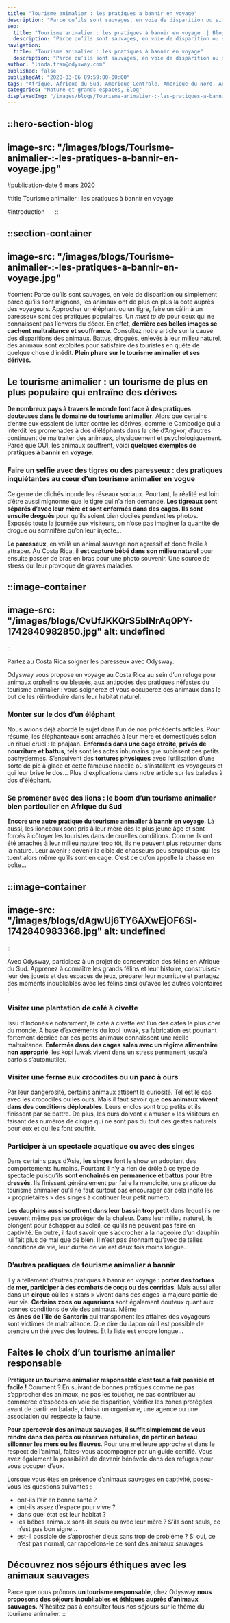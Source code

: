 ```yaml
---
title: "Tourisme animalier : les pratiques à bannir en voyage"
description: "Parce qu’ils sont sauvages, en voie de disparition ou simplement parce qu’ils sont mignons, les animaux ont de plus en plus la cote auprès des voyageurs. Approcher un éléphant ou un tigre, faire un câlin à un paresseux sont des pratiques populaires. Un must to do pour ceux qui ne ..."
seo:
  title: "Tourisme animalier : les pratiques à bannir en voyage  | Blog Odysway"
  description: "Parce qu’ils sont sauvages, en voie de disparition ou simplement parce qu’ils sont mignons, les animaux ont de plus en plus la cote auprès des voyageurs. Mais derrière ces belles images se cachent maltraitance et souffrance. Battus, drogués, enlevés à leur milieu naturel, des animaux sont exploités pour satisfaire des touristes. Plein phare sur le tourisme animalier et ses dérives."
navigation:
  title: "Tourisme animalier : les pratiques à bannir en voyage"
  description: "Parce qu’ils sont sauvages, en voie de disparition ou simplement parce qu’ils sont mignons, les animaux ont de plus en plus la cote auprès des voyageurs. Approcher un éléphant ou un tigre, faire un câlin à un paresseux sont des pratiques populaires. Un must to do pour ceux qui ne ..."
author: "linda.tran@odysway.com"
published: false
publishedAt: "2020-03-06 09:59:00+00:00"
tags: "Afrique, Afrique du Sud, Amerique Centrale, Amerique du Nord, Animaux, Asie, Costa Rica, Etats Unis, Europe, Famille, France, Sri Lanka"
categories: "Nature et grands espaces, Blog"
displayedImg: "/images/blogs/Tourisme-animalier-:-les-pratiques-a-bannir-en-voyage.jpg"
---
```


::hero-section-blog
---
image-src: "/images/blogs/Tourisme-animalier-:-les-pratiques-a-bannir-en-voyage.jpg"
---
#publication-date
6 mars 2020

#title
Tourisme animalier : les pratiques à bannir en voyage

#introduction
    
::

::section-container
---
image-src: "/images/blogs/Tourisme-animalier-:-les-pratiques-a-bannir-en-voyage.jpg"
---
#content
Parce qu’ils sont sauvages, en voie de disparition ou simplement parce qu’ils sont mignons, les animaux ont de plus en plus la cote auprès des voyageurs. Approcher un éléphant ou un tigre, faire un câlin à un paresseux sont des pratiques populaires. Un _must to do_ pour ceux qui ne connaissent pas l’envers du décor. En effet, **derrière ces belles images se cachent maltraitance et souffrance**. Consultez notre article sur la cause des disparitions des animaux. Battus, drogués, enlevés à leur milieu naturel, des animaux sont exploités pour satisfaire des touristes en quête de quelque chose d’inédit. **Plein phare sur le tourisme animalier et ses dérives.**

## Le tourisme animalier : un tourisme de plus en plus populaire qui entraîne des dérives

**De nombreux pays à travers le monde font face à des pratiques douteuses dans le domaine du tourisme animalier**. Alors que certains d’entre eux essaient de lutter contre les dérives, comme le Cambodge qui a interdit les promenades à dos d’éléphants dans la cité d’Angkor, d’autres continuent de maltraiter des animaux, physiquement et psychologiquement. Parce que OUI, les animaux souffrent, voici **quelques exemples de pratiques à bannir en voyage**.

### Faire un selfie avec des tigres ou des paresseux : des pratiques inquiétantes au cœur d’un tourisme animalier en vogue

Ce genre de clichés inonde les réseaux sociaux. Pourtant, la réalité est loin d’être aussi mignonne que le tigre qui n’a rien demandé. **Les tigreaux sont séparés d’avec leur mère et sont enfermés dans des cages. Ils sont ensuite drogués** pour qu’ils soient bien dociles pendant les photos. Exposés toute la journée aux visiteurs, on n’ose pas imaginer la quantité de drogue ou somnifère qu’on leur injecte…

**Le paresseux**, en voilà un animal sauvage non agressif et donc facile à attraper. Au Costa Rica, il **est capturé bébé dans son milieu naturel** pour ensuite passer de bras en bras pour une photo souvenir. Une source de stress qui leur provoque de graves maladies.

::image-container
---
image-src: "/images/blogs/CvUfJKKQrS5bINrAq0PY-1742840982850.jpg"
alt: undefined
---
::

Partez au Costa Rica soigner les paresseux avec Odysway.

Odysway vous propose un voyage au Costa Rica au sein d’un refuge pour animaux orphelins ou blessés, aux antipodes des pratiques néfastes du tourisme animalier : vous soignerez et vous occuperez des animaux dans le but de les réintroduire dans leur habitat naturel.

### Monter sur le dos d’un éléphant

Nous avions déjà abordé le sujet dans l’un de nos précédents articles. Pour résumé, les éléphanteaux sont arrachés à leur mère et domestiqués selon un rituel cruel : le phajaan. **Enfermés dans une cage étroite, privés de nourriture et battus**, tels sont les actes inhumains que subissent ces petits pachydermes. S’ensuivent des **tortures physiques** avec l’utilisation d’une sorte de pic à glace et cette fameuse nacelle où s’installent les voyageurs et qui leur brise le dos… Plus d'explications dans notre article sur les balades à dos d'éléphant.

### Se promener avec des lions : le boom d’un tourisme animalier bien particulier en Afrique du Sud

**Encore une autre pratique du tourisme animalier à bannir en voyage**. Là aussi, les lionceaux sont pris à leur mère dès le plus jeune âge et sont forcés à côtoyer les touristes dans de cruelles conditions. Comme ils ont été arrachés à leur milieu naturel trop tôt, ils ne peuvent plus retourner dans la nature. Leur avenir : devenir la cible de chasseurs peu scrupuleux qui les tuent alors même qu’ils sont en cage. C’est ce qu’on appelle la chasse en boîte…

::image-container
---
image-src: "/images/blogs/dAgwUj6TY6AXwEjOF6Sl-1742840983368.jpg"
alt: undefined
---
::

Avec Odysway, participez à un projet de conservation des félins en Afrique du Sud. Apprenez à connaître les grands félins et leur histoire, construisez-leur des jouets et des espaces de jeux, préparer leur nourriture et partagez des moments inoubliables avec les félins ainsi qu’avec les autres volontaires !

### Visiter une plantation de café à civette

Issu d’Indonésie notamment, le café à civette est l’un des cafés le plus cher du monde. A base d’excréments du kopi luwak, sa fabrication est pourtant fortement décriée car ces petits animaux connaissent une réelle maltraitance. **Enfermés dans des cages sales avec un régime alimentaire non approprié**, les kopi luwak vivent dans un stress permanent jusqu’à parfois s’automutiler.

### Visiter une ferme aux crocodiles ou un parc à ours

Par leur dangerosité, certains animaux attisent la curiosité. Tel est le cas avec les crocodiles ou les ours. Mais il faut savoir que **ces animaux vivent dans des conditions déplorables**. Leurs enclos sont trop petits et ils finissent par se battre. De plus, les ours doivent « amuser » les visiteurs en faisant des numéros de cirque qui ne sont pas du tout des gestes naturels pour eux et qui les font souffrir.

### Participer à un spectacle aquatique ou avec des singes

Dans certains pays d’Asie, **les singes** font le show en adoptant des comportements humains. Pourtant il n’y a rien de drôle à ce type de spectacle puisqu’ils **sont enchaînés en permanence et battus pour être dressés**. Ils finissent généralement par faire la mendicité, une pratique du tourisme animalier qu’il ne faut surtout pas encourager car cela incite les « propriétaires » des singes à continuer leur petit numéro.

**Les dauphins aussi souffrent dans leur bassin trop petit** dans lequel ils ne peuvent même pas se protéger de la chaleur. Dans leur milieu naturel, ils plongent pour échapper au soleil, ce qu’ils ne peuvent pas faire en captivité. En outre, il faut savoir que s’accrocher à la nageoire d’un dauphin lui fait plus de mal que de bien. Il n’est pas étonnant qu’avec de telles conditions de vie, leur durée de vie est deux fois moins longue.

### D’autres pratiques de tourisme animalier à bannir

Il y a tellement d’autres pratiques à bannir en voyage : **porter des tortues de mer, participer à des combats de coqs ou des corridas**. Mais aussi aller dans un **cirque** où les « stars » vivent dans des cages la majeure partie de leur vie. **Certains** **zoos** **ou** **aquariums** sont également douteux quant aux bonnes conditions de vie des animaux. Même les **ânes** **de** **l’île** **de** **Santorin** qui transportent les affaires des voyageurs sont victimes de maltraitance. Que dire du Japon où il est possible de prendre un thé avec des loutres. Et la liste est encore longue…

## Faites le choix d’un tourisme animalier responsable

**Pratiquer un tourisme animalier responsable c’est tout à fait possible et facile !** Comment ? En suivant de bonnes pratiques comme ne pas s’approcher des animaux, ne pas les toucher, ne pas contribuer au commerce d’espèces en voie de disparition, vérifier les zones protégées avant de partir en balade, choisir un organisme, une agence ou une association qui respecte la faune.

**Pour apercevoir des animaux sauvages, il suffit simplement de vous rendre dans des parcs ou réserves naturelles, de partir en bateau sillonner les mers ou les fleuves**. Pour une meilleure approche et dans le respect de l’animal, faites-vous accompagner par un guide certifié. Vous avez également la possibilité de devenir bénévole dans des refuges pour vous occuper d’eux.

Lorsque vous êtes en présence d’animaux sauvages en captivité, posez-vous les questions suivantes :

*   ont-ils l’air en bonne santé ?
*   ont-ils assez d’espace pour vivre ?
*   dans quel état est leur habitat ?
*   les bébés animaux sont-ils seuls ou avec leur mère ? S’ils sont seuls, ce n’est pas bon signe…
*   est-il possible de s’approcher d’eux sans trop de problème ? Si oui, ce n’est pas normal, car rappelons-le ce sont des animaux sauvages

## Découvrez nos séjours éthiques avec les animaux sauvages

Parce que nous prônons **un tourisme responsable**, chez Odysway **nous proposons des séjours inoubliables et éthiques auprès d’animaux sauvages.** N’hésitez pas à consulter tous nos séjours sur le thème du tourisme animalier.
::
